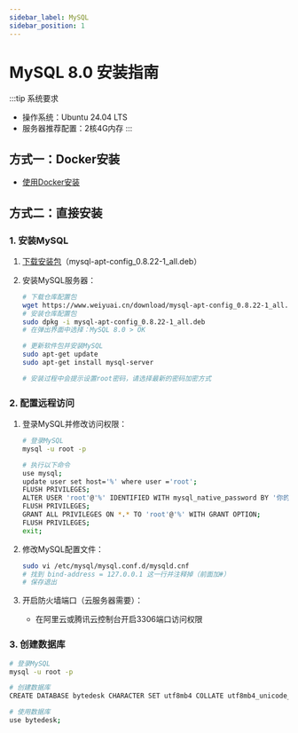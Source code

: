 ```yaml
---
sidebar_label: MySQL
sidebar_position: 1
---
```


# MySQL 8.0 安装指南

:::tip 系统要求

- 操作系统：Ubuntu 24.04 LTS
- 服务器推荐配置：2核4G内存
:::

## 方式一：Docker安装

- [使用Docker安装](../jar.md#12-安装项目依赖)

## 方式二：直接安装

### 1. 安装MySQL

1. [下载安装包](https://www.weiyuai.cn/download/mysql-apt-config_0.8.22-1_all.deb)（mysql-apt-config_0.8.22-1_all.deb）

2. 安装MySQL服务器：

   ```bash
   # 下载仓库配置包
   wget https://www.weiyuai.cn/download/mysql-apt-config_0.8.22-1_all.deb
   # 安装仓库配置包
   sudo dpkg -i mysql-apt-config_0.8.22-1_all.deb
   # 在弹出界面中选择：MySQL 8.0 > OK
   
   # 更新软件包并安装MySQL
   sudo apt-get update
   sudo apt-get install mysql-server
   
   # 安装过程中会提示设置root密码，请选择最新的密码加密方式
   ```

### 2. 配置远程访问

1. 登录MySQL并修改访问权限：

   ```bash
   # 登录MySQL
   mysql -u root -p
   
   # 执行以下命令
   use mysql;
   update user set host='%' where user ='root';
   FLUSH PRIVILEGES;
   ALTER USER 'root'@'%' IDENTIFIED WITH mysql_native_password BY '你的密码';
   FLUSH PRIVILEGES;
   GRANT ALL PRIVILEGES ON *.* TO 'root'@'%' WITH GRANT OPTION;
   FLUSH PRIVILEGES;
   exit;
   ```

2. 修改MySQL配置文件：

   ```bash
   sudo vi /etc/mysql/mysql.conf.d/mysqld.cnf
   # 找到 bind-address = 127.0.0.1 这一行并注释掉（前面加#）
   # 保存退出
   ```

3. 开启防火墙端口（云服务器需要）：
   - 在阿里云或腾讯云控制台开启3306端口访问权限

### 3. 创建数据库

```bash
# 登录MySQL
mysql -u root -p

# 创建数据库
CREATE DATABASE bytedesk CHARACTER SET utf8mb4 COLLATE utf8mb4_unicode_ci;

# 使用数据库
use bytedesk;
```

